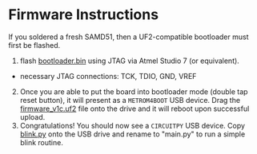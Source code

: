 # Firmware Instructions
If you soldered a fresh SAMD51, then a UF2-compatible bootloader must first be flashed.
1.  flash [bootloader.bin](https://github.com/maholli/SAM32/blob/master/firmware/bootloader.bin) using JTAG via Atmel Studio 7 (or equivalent).
  * necessary JTAG connections: TCK, TDIO, GND, VREF
2. Once you are able to put the board into bootloader mode (double tap reset button), it will present as a `METROM4BOOT` USB device. Drag the [firmware_v1c.uf2](https://github.com/maholli/SAM32/blob/master/firmware/firmware_v1c.uf2) file onto the drive and it will reboot upon successful upload.
3. Congratulations! You should now see a `CIRCUITPY` USB device. Copy [blink.py](https://github.com/maholli/SAM32/blob/master/firmware/blink.py) onto the USB drive and rename to "main.py" to run a simple blink routine.
